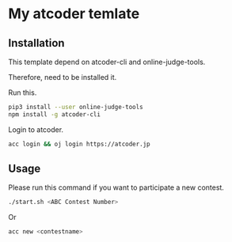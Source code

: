 # My atcoder temlate

## Installation

This template depend on atcoder-cli and online-judge-tools.

Therefore, need to be installed it.

Run this.

```bash
pip3 install --user online-judge-tools
npm install -g atcoder-cli
```

Login to atcoder.

```bash
acc login && oj login https://atcoder.jp
```

## Usage

Please run this command if you want to participate a new contest.

```bash
./start.sh <ABC Contest Number>
```

Or

```bash
acc new <contestname>
```
